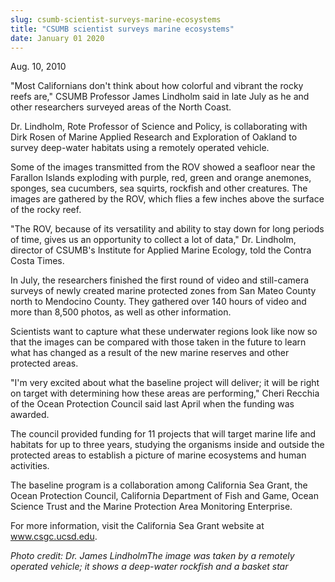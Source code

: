 ```yaml
---
slug: csumb-scientist-surveys-marine-ecosystems
title: "CSUMB scientist surveys marine ecosystems"
date: January 01 2020
---
```


 
<p>Aug. 10, 2010</p>
<p>
  "Most Californians don't think about how colorful and vibrant the rocky reefs
  are," CSUMB Professor James Lindholm said in late July as he and other
  researchers surveyed areas of the North Coast.
</p>
<p>
  Dr. Lindholm, Rote Professor of Science and Policy, is collaborating with Dirk
  Rosen of Marine Applied Research and Exploration of Oakland to survey
  deep-water habitats using a remotely operated vehicle.
</p>
<p>
  Some of the images transmitted from the ROV showed a seafloor near the
  Farallon Islands exploding with purple, red, green and orange anemones,
  sponges, sea cucumbers, sea squirts, rockfish and other creatures. The images
  are gathered by the ROV, which flies a few inches above the surface of the
  rocky reef.
</p>
<p>
  "The ROV, because of its versatility and ability to stay down for long periods
  of time, gives us an opportunity to collect a lot of data," Dr. Lindholm,
  director of CSUMB's Institute for Applied Marine Ecology, told the Contra
  Costa Times.
</p>
<p>
  In July, the researchers finished the first round of video and still-camera
  surveys of newly created marine protected zones from San Mateo County north to
  Mendocino County. They gathered over 140 hours of video and more than 8,500
  photos, as well as other information.
</p>
<p>
  Scientists want to capture what these underwater regions look like now so that
  the images can be compared with those taken in the future to learn what has
  changed as a result of the new marine reserves and other protected areas.
</p>
<p>
  "I'm very excited about what the baseline project will deliver; it will be
  right on target with determining how these areas are performing," Cheri
  Recchia of the Ocean Protection Council said last April when the funding was
  awarded.
</p>
<p>
  The council provided funding for 11 projects that will target marine life and
  habitats for up to three years, studying the organisms inside and outside the
  protected areas to establish a picture of marine ecosystems and human
  activities.
</p>
<p>
  The baseline program is a collaboration among California Sea Grant, the Ocean
  Protection Council, California Department of Fish and Game, Ocean Science
  Trust and the Marine Protection Area Monitoring Enterprise.
</p>
<p>
  For more information, visit the California Sea Grant website at
  <a href="https://www.csgc.ucsd.edu" title="www.csgc.ucsd.edu"
    >www.csgc.ucsd.edu</a
  >.
</p>
<p>
  <em
    >Photo credit: Dr. James LindholmThe image was taken by a remotely operated
    vehicle; it shows a deep-water rockfish and a basket star</em
  >
</p>
<p></p>
<p></p>
 

